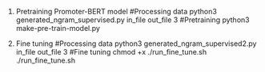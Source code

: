 1. Pretraining Promoter-BERT model
#Processing data
python3 generated_ngram_supervised.py in_file out_file 3
#Pretraining
python3 make-pre-train-model.py

2. Fine tuning
#Processing data
python3 generated_ngram_supervised2.py in_file out_file 3
#Fine tuning
chmod +x ./run_fine_tune.sh
./run_fine_tune.sh
